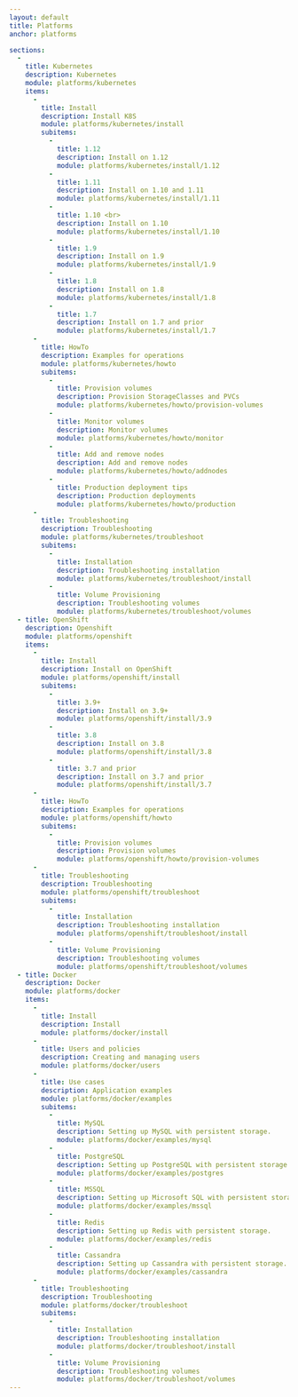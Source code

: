 ```yaml
---
layout: default
title: Platforms
anchor: platforms

sections:
  -
    title: Kubernetes
    description: Kubernetes
    module: platforms/kubernetes
    items:
      - 
        title: Install
        description: Install K8S
        module: platforms/kubernetes/install
        subitems:
          - 
            title: 1.12
            description: Install on 1.12
            module: platforms/kubernetes/install/1.12
          - 
            title: 1.11
            description: Install on 1.10 and 1.11
            module: platforms/kubernetes/install/1.11
          - 
            title: 1.10 <br>
            description: Install on 1.10
            module: platforms/kubernetes/install/1.10
          -
            title: 1.9
            description: Install on 1.9
            module: platforms/kubernetes/install/1.9
          -
            title: 1.8
            description: Install on 1.8
            module: platforms/kubernetes/install/1.8
          -
            title: 1.7
            description: Install on 1.7 and prior
            module: platforms/kubernetes/install/1.7
      - 
        title: HowTo
        description: Examples for operations
        module: platforms/kubernetes/howto
        subitems:
          -
            title: Provision volumes
            description: Provision StorageClasses and PVCs
            module: platforms/kubernetes/howto/provision-volumes
          -
            title: Monitor volumes
            description: Monitor volumes
            module: platforms/kubernetes/howto/monitor
          -
            title: Add and remove nodes
            description: Add and remove nodes
            module: platforms/kubernetes/howto/addnodes
          -
            title: Production deployment tips
            description: Production deployments
            module: platforms/kubernetes/howto/production
      - 
        title: Troubleshooting
        description: Troubleshooting
        module: platforms/kubernetes/troubleshoot
        subitems:
          -
            title: Installation
            description: Troubleshooting installation
            module: platforms/kubernetes/troubleshoot/install
          -
            title: Volume Provisioning
            description: Troubleshooting volumes
            module: platforms/kubernetes/troubleshoot/volumes
  - title: OpenShift
    description: Openshift
    module: platforms/openshift
    items:
      -
        title: Install
        description: Install on OpenShift
        module: platforms/openshift/install
        subitems:
          -
            title: 3.9+
            description: Install on 3.9+
            module: platforms/openshift/install/3.9
          -
            title: 3.8
            description: Install on 3.8
            module: platforms/openshift/install/3.8
          -
            title: 3.7 and prior
            description: Install on 3.7 and prior
            module: platforms/openshift/install/3.7
      -
        title: HowTo
        description: Examples for operations
        module: platforms/openshift/howto
        subitems:
          -
            title: Provision volumes
            description: Provision volumes
            module: platforms/openshift/howto/provision-volumes
      - 
        title: Troubleshooting
        description: Troubleshooting
        module: platforms/openshift/troubleshoot
        subitems:
          -
            title: Installation
            description: Troubleshooting installation
            module: platforms/openshift/troubleshoot/install
          -
            title: Volume Provisioning
            description: Troubleshooting volumes
            module: platforms/openshift/troubleshoot/volumes
  - title: Docker
    description: Docker
    module: platforms/docker
    items:
      -
        title: Install
        description: Install
        module: platforms/docker/install
      -
        title: Users and policies
        description: Creating and managing users
        module: platforms/docker/users
      -
        title: Use cases
        description: Application examples
        module: platforms/docker/examples
        subitems:
          -
            title: MySQL
            description: Setting up MySQL with persistent storage.
            module: platforms/docker/examples/mysql
          -
            title: PostgreSQL
            description: Setting up PostgreSQL with persistent storage.
            module: platforms/docker/examples/postgres
          -
            title: MSSQL
            description: Setting up Microsoft SQL with persistent storage.
            module: platforms/docker/examples/mssql
          -
            title: Redis
            description: Setting up Redis with persistent storage.
            module: platforms/docker/examples/redis
          -
            title: Cassandra
            description: Setting up Cassandra with persistent storage.
            module: platforms/docker/examples/cassandra
      - 
        title: Troubleshooting
        description: Troubleshooting
        module: platforms/docker/troubleshoot
        subitems:
          -
            title: Installation
            description: Troubleshooting installation
            module: platforms/docker/troubleshoot/install
          -
            title: Volume Provisioning
            description: Troubleshooting volumes
            module: platforms/docker/troubleshoot/volumes
---
```


